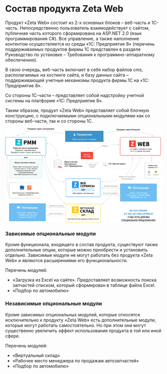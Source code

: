 # Состав продукта Zeta Web


Продукт «Zeta Web» состоит из 2-х основных блоков – веб-часть и 1С-часть. Непосредственно пользователь взаимодействует с сайтом, публичная часть которого сформирована на ASP.NET 2.0 \(язык программирования C\#\). Все управление, а также наполнение контентом осуществляется из среды «1С: Предприятие 8» \(перечень поддерживаемых продуктов фирмы 1С представлен в разделе Руководство по установке – Требования к программно-аппаратному обеспечению\).

В свою очередь, веб-часть включает в себя набор файлов cms, располагаемых на хостинге сайта, и базу данных сайта – поддерживающей учетные механизмы продукта фирмы 1С на «1С: Предприятие 8».

Со стороны 1С-части – представляет собой надстройку учетной системы на платформе «1С: Предприятие 8».

Таким образом, продукт «Zeta Web» представляет собой блочную конструкцию, с подключаемыми опциональными модулями как со стороны веб-части, так и со стороны 1С.

![](../.gitbook/assets/shema-vzaimodeisviya-min.png)

### Зависимые опциональные модули

Кроме функционала, входящего в состав продукта, существуют также дополнительные опции, которые можно приобрести и установить отдельно. Зависимые модули не могут работать без продукта «Zeta Web» и являются расширениями его функциональности.

Перечень модулей:

* «Загрузка из Excel на сайте». Предоставляет возможность поиска запчастей списком, который сформирован в таблице файла Excel.
* «Подбор по автомобилю»

### Независимые опциональные модули

Кроме зависимых опциональных модулей, которые относятся исключительно к продукту «Zeta Web» есть дополнительные модули, которые могут работать самостоятельно. Но при этом они могут существенно увеличить эффект использования продукта в той или иной сфере.

Перечень модулей:

* «Виртуальный склад»
* «Рабочее место менеджера по продажам автозапчастей»
* «Подбор по автомобилю»



